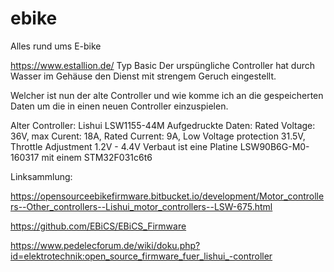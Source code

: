 # ebike
Alles rund ums E-bike

https://www.estallion.de/ Typ Basic
Der urspüngliche Controller hat durch Wasser im Gehäuse den Dienst mit strengem Geruch eingestellt.

Welcher ist nun der alte Controller und wie komme ich an die gespeicherten Daten um die in einen neuen Controller einzuspielen.

Alter Controller:
Lishui LSW1155-44M 
Aufgedruckte Daten: Rated Voltage: 36V, max Curent: 18A, Rated Current: 9A, Low Voltage protection 31.5V, Throttle Adjustment 1.2V - 4.4V
Verbaut ist eine Platine LSW90B6G-M0-160317 mit einem STM32F031c6t6


Linksammlung:

https://opensourceebikefirmware.bitbucket.io/development/Motor_controllers--Other_controllers--Lishui_motor_controllers--LSW-675.html

https://github.com/EBiCS/EBiCS_Firmware

https://www.pedelecforum.de/wiki/doku.php?id=elektrotechnik:open_source_firmware_fuer_lishui_-controller
